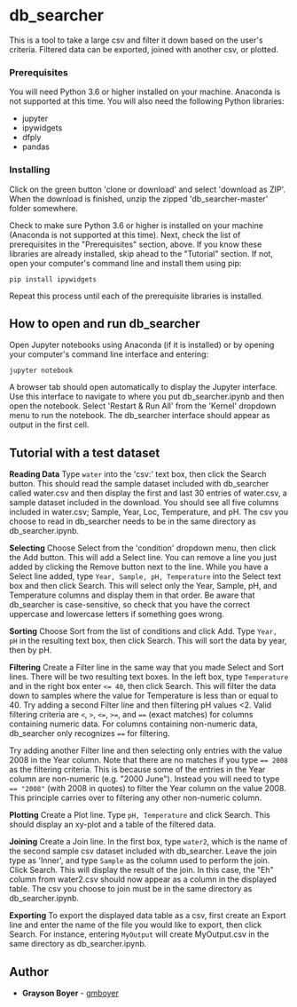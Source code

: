 # db_searcher

This is a tool to take a large csv and filter it down based on the user's criteria. Filtered data can be exported, joined with another csv, or plotted.

### Prerequisites

You will need Python 3.6 or higher installed on your machine. Anaconda is not supported at this time. You will also need the following Python libraries:

- jupyter
- ipywidgets
- dfply
- pandas

### Installing

Click on the green button 'clone or download' and select 'download as ZIP'. When the download is finished, unzip the zipped 'db_searcher-master' folder somewhere.

Check to make sure Python 3.6 or higher is installed on your machine (Anaconda is not supported at this time). Next, check the list of prerequisites in the "Prerequisites" section, above. If you know these libraries are already installed, skip ahead to the "Tutorial" section. If not, open your computer's command line and install them using pip:

```
pip install ipywidgets
```

Repeat this process until each of the prerequisite libraries is installed.

## How to open and run db_searcher

Open Jupyter notebooks using Anaconda (if it is installed) or by opening your computer's command line interface and entering:

```
jupyter notebook
```

A browser tab should open automatically to display the Jupyter interface. Use this interface to navigate to where you put db_searcher.ipynb and then open the notebook. Select 'Restart & Run All' from the 'Kernel' dropdown menu to run the notebook. The db_searcher interface should appear as output in the first cell.

## Tutorial with a test dataset

**Reading Data** Type ```water``` into the 'csv:' text box, then click the Search button. This should read the sample dataset included with db_searcher called water.csv and then display the first and last 30 entries of water.csv, a sample dataset included in the download. You should see all five columns included in water.csv; Sample, Year, Loc, Temperature, and pH. The csv you choose to read in db_searcher needs to be in the same directory as db_searcher.ipynb.

**Selecting** Choose Select from the 'condition' dropdown menu, then click the Add button. This will add a Select line. You can remove a line you just added by clicking the Remove button next to the line. While you have a Select line added, type ```Year, Sample, pH, Temperature``` into the Select text box and then click Search. This will select only the Year, Sample, pH, and Temperature columns and display them in that order. Be aware that db_searcher is case-sensitive, so check that you have the correct uppercase and lowercase letters if something goes wrong.

**Sorting** Choose Sort from the list of conditions and click Add. Type ```Year, pH``` in the resulting text box, then click Search. This will sort the data by year, then by pH.

**Filtering** Create a Filter line in the same way that you made Select and Sort lines. There will be two resulting text boxes. In the left box, type ```Temperature``` and in the right box enter ```<= 40```, then click Search. This will filter the data down to samples where the value for Temperature is less than or equal to 40. Try adding a second Filter line and then filtering pH values <2. Valid filtering criteria are ```<```, ```>```, ```<=```, ```>=```, and ```==``` (exact matches) for columns containing numeric data. For columns containing non-numeric data, db_searcher only recognizes ```==``` for filtering.

Try adding another Filter line and then selecting only entries with the value 2008 in the Year column. Note that there are no matches if you type ```== 2008``` as the filtering criteria. This is because some of the entries in the Year column are non-numeric (e.g. "2000 June"). Instead you will need to type ```== "2008"``` (with 2008 in quotes) to filter the Year column on the value 2008. This principle carries over to filtering any other non-numeric column.

**Plotting** Create a Plot line. Type ```pH, Temperature``` and click Search. This should display an xy-plot and a table of the filtered data.

**Joining** Create a Join line. In the first box, type ```water2```, which is the name of the second sample csv dataset included with db_searcher. Leave the join type as 'Inner', and type ```Sample``` as the column used to perform the join. Click Search. This will display the result of the join. In this case, the "Eh" column from water2.csv should now appear as a column in the displayed table. The csv you choose to join must be in the same directory as db_searcher.ipynb.

**Exporting** To export the displayed data table as a csv, first create an Export line and enter the name of the file you would like to export, then click Search. For instance, entering ```MyOutput``` will create MyOutput.csv in the same directory as db_searcher.ipynb.


## Author

* **Grayson Boyer** - [gmboyer](https://github.com/gmboyer)
